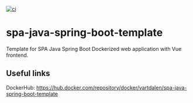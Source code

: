 [![ci](https://github.com/vartdalen/spa-java-spring-boot-template/workflows/ci/badge.svg)](https://github.com/vartdalen/spa-java-spring-boot-template/actions?workflow=ci)

# spa-java-spring-boot-template
Template for SPA Java Spring Boot Dockerized web application with Vue frontend.

## Useful links
DockerHub: https://hub.docker.com/repository/docker/vartdalen/spa-java-spring-boot-template